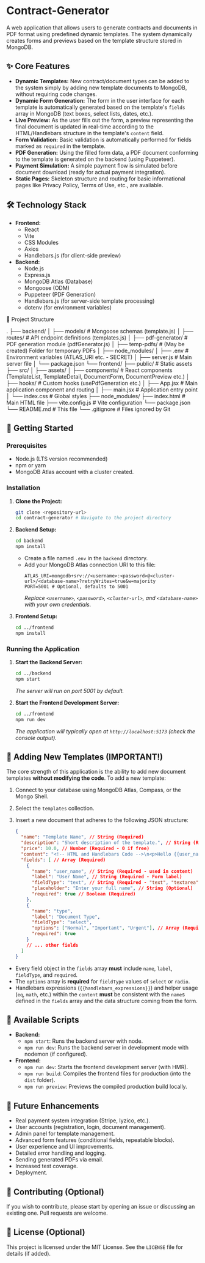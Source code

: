 # Contract-Generator

A web application that allows users to generate contracts and documents in PDF format using predefined dynamic templates. The system dynamically creates forms and previews based on the template structure stored in MongoDB.

## ✨ Core Features

*   **Dynamic Templates:** New contract/document types can be added to the system simply by adding new template documents to MongoDB, without requiring code changes.
*   **Dynamic Form Generation:** The form in the user interface for each template is automatically generated based on the template's `fields` array in MongoDB (text boxes, select lists, dates, etc.).
*   **Live Preview:** As the user fills out the form, a preview representing the final document is updated in real-time according to the HTML/Handlebars structure in the template's `content` field.
*   **Form Validation:** Basic validation is automatically performed for fields marked as `required` in the template.
*   **PDF Generation:** Using the filled form data, a PDF document conforming to the template is generated on the backend (using Puppeteer).
*   **Payment Simulation:** A simple payment flow is simulated before document download (ready for actual payment integration).
*   **Static Pages:** Skeleton structure and routing for basic informational pages like Privacy Policy, Terms of Use, etc., are available.

## 🛠️ Technology Stack

*   **Frontend:**
    *   React
    *   Vite
    *   CSS Modules
    *   Axios
    *   Handlebars.js (for client-side preview)
*   **Backend:**
    *   Node.js
    *   Express.js
    *   MongoDB Atlas (Database)
    *   Mongoose (ODM)
    *   Puppeteer (PDF Generation)
    *   Handlebars.js (for server-side template processing)
    *   dotenv (for environment variables)

📁 Project Structure

.
├── backend/
│   ├── models/         # Mongoose schemas (template.js)
│   ├── routes/         # API endpoint definitions (templates.js)
│   ├── pdf-generator/  # PDF generation module (pdfGenerator.js)
│   ├── temp-pdfs/      # (May be created) Folder for temporary PDFs
│   ├── node_modules/
│   ├── .env            # Environment variables (ATLAS_URI etc. - SECRET)
│   ├── server.js       # Main server file
│   └── package.json
└── frontend/
    ├── public/         # Static assets
    ├── src/
    │   ├── assets/
    │   ├── components/   # React components (TemplateList, TemplateDetail, DocumentForm, DocumentPreview etc.)
    │   ├── hooks/        # Custom hooks (usePdfGeneration etc.)
    │   ├── App.jsx       # Main application component and routing
    │   ├── main.jsx      # Application entry point
    │   └── index.css     # Global styles
    ├── node_modules/
    ├── index.html      # Main HTML file
    ├── vite.config.js  # Vite configuration
    └── package.json
└── README.md           # This file
└── .gitignore          # Files ignored by Git

## 🚀 Getting Started

### Prerequisites

*   Node.js (LTS version recommended)
*   npm or yarn
*   MongoDB Atlas account with a cluster created.

### Installation

1.  **Clone the Project:**
    ```bash
    git clone <repository-url>
    cd contract-generator # Navigate to the project directory
    ```

2.  **Backend Setup:**
    ```bash
    cd backend
    npm install
    ```
    *   Create a file named `.env` in the `backend` directory.
    *   Add your MongoDB Atlas connection URI to this file:
        ```dotenv
        ATLAS_URI=mongodb+srv://<username>:<password>@<cluster-url>/<database-name>?retryWrites=true&w=majority
        PORT=5001 # Optional, defaults to 5001
        ```
        *Replace `<username>`, `<password>`, `<cluster-url>`, and `<database-name>` with your own credentials.*

3.  **Frontend Setup:**
    ```bash
    cd ../frontend
    npm install
    ```

### Running the Application

1.  **Start the Backend Server:**
    ```bash
    cd ../backend
    npm start
    ```
    *The server will run on port 5001 by default.*

2.  **Start the Frontend Development Server:**
    ```bash
    cd ../frontend
    npm run dev
    ```
    *The application will typically open at `http://localhost:5173` (check the console output).*

## 📄 Adding New Templates (IMPORTANT!)

The core strength of this application is the ability to add new document templates **without modifying the code**. To add a new template:

1.  Connect to your database using MongoDB Atlas, Compass, or the Mongo Shell.
2.  Select the `templates` collection.
3.  Insert a new document that adheres to the following JSON structure:

    ```json
    {
      "name": "Template Name", // String (Required)
      "description": "Short description of the template.", // String (Required)
      "price": 10.0, // Number (Required - 0 if free)
      "content": "<!-- HTML and Handlebars Code -->\n<p>Hello {{user_name}},</p>\n{{#if (eq type 'Important')}}<b>This is an important document.</b>{{/if}}", // String (Required)
      "fields": [ // Array (Required)
        {
          "name": "user_name", // String (Required - used in content)
          "label": "User Name", // String (Required - Form label)
          "fieldType": "text", // String (Required - "text", "textarea", "number", "date", "select", "radio", "email", "checkbox")
          "placeholder": "Enter your full name", // String (Optional)
          "required": true // Boolean (Required)
        },
        {
          "name": "type",
          "label": "Document Type",
          "fieldType": "select",
          "options": ["Normal", "Important", "Urgent"], // Array (Required for select/radio)
          "required": true
        }
        // ... other fields
      ]
    }
    ```

*   Every field object in the `fields` array **must** include `name`, `label`, `fieldType`, and `required`.
*   The `options` array is **required** for `fieldType` values of `select` or `radio`.
*   Handlebars expressions (`{{handlebars_expressions}}`) and helper usage (`eq`, `math`, etc.) within the `content` **must** be consistent with the `name`s defined in the `fields` array and the data structure coming from the form.

## 📜 Available Scripts

*   **Backend:**
    *   `npm start`: Runs the backend server with node.
    *   `npm run dev`: Runs the backend server in development mode with nodemon (if configured).
*   **Frontend:**
    *   `npm run dev`: Starts the frontend development server (with HMR).
    *   `npm run build`: Compiles the frontend files for production (into the `dist` folder).
    *   `npm run preview`: Previews the compiled production build locally.

## 🔮 Future Enhancements

*   Real payment system integration (Stripe, Iyzico, etc.).
*   User accounts (registration, login, document management).
*   Admin panel for template management.
*   Advanced form features (conditional fields, repeatable blocks).
*   User experience and UI improvements.
*   Detailed error handling and logging.
*   Sending generated PDFs via email.
*   Increased test coverage.
*   Deployment.

## 🤝 Contributing (Optional)

If you wish to contribute, please start by opening an issue or discussing an existing one. Pull requests are welcome.

## 📄 License (Optional)

This project is licensed under the MIT License. See the `LICENSE` file for details (if added).